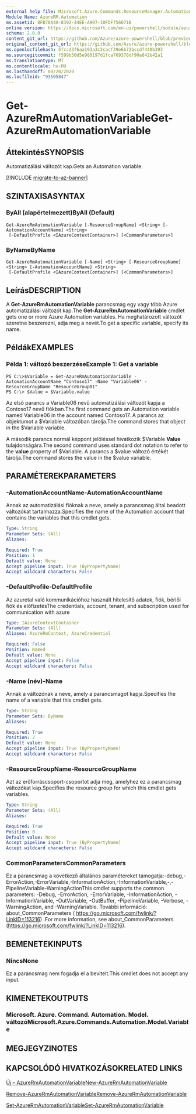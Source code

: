 ```yaml
---
external help file: Microsoft.Azure.Commands.ResourceManager.Automation.dll-Help.xml
Module Name: AzureRM.Automation
ms.assetid: 8FB78A4A-8392-44EE-A907-10FDF756071B
online version: https://docs.microsoft.com/en-us/powershell/module/azurerm.automation/get-azurermautomationvariable
schema: 2.0.0
content_git_url: https://github.com/Azure/azure-powershell/blob/preview/src/ResourceManager/Automation/Commands.Automation/help/Get-AzureRMAutomationVariable.md
original_content_git_url: https://github.com/Azure/azure-powershell/blob/preview/src/ResourceManager/Automation/Commands.Automation/help/Get-AzureRMAutomationVariable.md
ms.openlocfilehash: 5fccd3f6aa193a3c2cacf39e6b72bccdf440b393
ms.sourcegitcommit: f599b50d5e980197d1fca769378df90a842b42a1
ms.translationtype: MT
ms.contentlocale: hu-HU
ms.lasthandoff: 08/20/2020
ms.locfileid: "93505847"
---
```

# <span data-ttu-id="4afe3-101">Get-AzureRmAutomationVariable</span><span class="sxs-lookup"><span data-stu-id="4afe3-101">Get-AzureRmAutomationVariable</span></span>

## <span data-ttu-id="4afe3-102">Áttekintés</span><span class="sxs-lookup"><span data-stu-id="4afe3-102">SYNOPSIS</span></span>
<span data-ttu-id="4afe3-103">Automatizálási változót kap.</span><span class="sxs-lookup"><span data-stu-id="4afe3-103">Gets an Automation variable.</span></span>

[!INCLUDE [migrate-to-az-banner](../../includes/migrate-to-az-banner.md)]

## <span data-ttu-id="4afe3-104">SZINTAXISA</span><span class="sxs-lookup"><span data-stu-id="4afe3-104">SYNTAX</span></span>

### <span data-ttu-id="4afe3-105">ByAll (alapértelmezett)</span><span class="sxs-lookup"><span data-stu-id="4afe3-105">ByAll (Default)</span></span>
```
Get-AzureRmAutomationVariable [-ResourceGroupName] <String> [-AutomationAccountName] <String>
 [-DefaultProfile <IAzureContextContainer>] [<CommonParameters>]
```

### <span data-ttu-id="4afe3-106">ByName</span><span class="sxs-lookup"><span data-stu-id="4afe3-106">ByName</span></span>
```
Get-AzureRmAutomationVariable [-Name] <String> [-ResourceGroupName] <String> [-AutomationAccountName] <String>
 [-DefaultProfile <IAzureContextContainer>] [<CommonParameters>]
```

## <span data-ttu-id="4afe3-107">Leírás</span><span class="sxs-lookup"><span data-stu-id="4afe3-107">DESCRIPTION</span></span>
<span data-ttu-id="4afe3-108">A **Get-AzureRmAutomationVariable** parancsmag egy vagy több Azure automatizálási változót kap.</span><span class="sxs-lookup"><span data-stu-id="4afe3-108">The **Get-AzureRmAutomationVariable** cmdlet gets one or more Azure Automation variables.</span></span>
<span data-ttu-id="4afe3-109">Ha meghatározott változót szeretne beszerezni, adja meg a nevét.</span><span class="sxs-lookup"><span data-stu-id="4afe3-109">To get a specific variable, specify its name.</span></span>

## <span data-ttu-id="4afe3-110">Példák</span><span class="sxs-lookup"><span data-stu-id="4afe3-110">EXAMPLES</span></span>

### <span data-ttu-id="4afe3-111">Példa 1: változó beszerzése</span><span class="sxs-lookup"><span data-stu-id="4afe3-111">Example 1: Get a variable</span></span>
```
PS C:\>$Variable = Get-AzureRmAutomationVariable -AutomationAccountName "Contoso17" -Name "Variable06" -ResourceGroupName "ResourceGroup01"
PS C:\> $Value = $Variable.value
```

<span data-ttu-id="4afe3-112">Az első parancs a Variable06 nevű automatizálási változót kapja a Contoso17 nevű fiókban.</span><span class="sxs-lookup"><span data-stu-id="4afe3-112">The first command gets an Automation variable named Variable06 in the account named Contoso17.</span></span>
<span data-ttu-id="4afe3-113">A parancs az objektumot a $Variable változóban tárolja.</span><span class="sxs-lookup"><span data-stu-id="4afe3-113">The command stores that object in the $Variable variable.</span></span>

<span data-ttu-id="4afe3-114">A második parancs normál képpont jelöléssel hivatkozik $Variable **Value** tulajdonságára.</span><span class="sxs-lookup"><span data-stu-id="4afe3-114">The second command uses standard dot notation to refer to the **value** property of $Variable.</span></span>
<span data-ttu-id="4afe3-115">A parancs a $value változó értékét tárolja.</span><span class="sxs-lookup"><span data-stu-id="4afe3-115">The command stores the value in the $value variable.</span></span>

## <span data-ttu-id="4afe3-116">PARAMÉTEREK</span><span class="sxs-lookup"><span data-stu-id="4afe3-116">PARAMETERS</span></span>

### <span data-ttu-id="4afe3-117">-AutomationAccountName</span><span class="sxs-lookup"><span data-stu-id="4afe3-117">-AutomationAccountName</span></span>
<span data-ttu-id="4afe3-118">Annak az automatizálási fióknak a neve, amely a parancsmag által beadott változókat tartalmazza.</span><span class="sxs-lookup"><span data-stu-id="4afe3-118">Specifies the name of the Automation account that contains the variables that this cmdlet gets.</span></span>

```yaml
Type: String
Parameter Sets: (All)
Aliases: 

Required: True
Position: 1
Default value: None
Accept pipeline input: True (ByPropertyName)
Accept wildcard characters: False
```

### <span data-ttu-id="4afe3-119">-DefaultProfile</span><span class="sxs-lookup"><span data-stu-id="4afe3-119">-DefaultProfile</span></span>
<span data-ttu-id="4afe3-120">Az azuretal való kommunikációhoz használt hitelesítő adatok, fiók, bérlői fiók és előfizetés</span><span class="sxs-lookup"><span data-stu-id="4afe3-120">The credentials, account, tenant, and subscription used for communication with azure</span></span>

```yaml
Type: IAzureContextContainer
Parameter Sets: (All)
Aliases: AzureRmContext, AzureCredential

Required: False
Position: Named
Default value: None
Accept pipeline input: False
Accept wildcard characters: False
```

### <span data-ttu-id="4afe3-121">-Name (név)</span><span class="sxs-lookup"><span data-stu-id="4afe3-121">-Name</span></span>
<span data-ttu-id="4afe3-122">Annak a változónak a neve, amely a parancsmagot kapja.</span><span class="sxs-lookup"><span data-stu-id="4afe3-122">Specifies the name of a variable that this cmdlet gets.</span></span>

```yaml
Type: String
Parameter Sets: ByName
Aliases: 

Required: True
Position: 2
Default value: None
Accept pipeline input: True (ByPropertyName)
Accept wildcard characters: False
```

### <span data-ttu-id="4afe3-123">-ResourceGroupName</span><span class="sxs-lookup"><span data-stu-id="4afe3-123">-ResourceGroupName</span></span>
<span data-ttu-id="4afe3-124">Azt az erőforráscsoport-csoportot adja meg, amelyhez ez a parancsmag változókat kap.</span><span class="sxs-lookup"><span data-stu-id="4afe3-124">Specifies the resource group for which this cmdlet gets variables.</span></span>

```yaml
Type: String
Parameter Sets: (All)
Aliases: 

Required: True
Position: 0
Default value: None
Accept pipeline input: True (ByPropertyName)
Accept wildcard characters: False
```

### <span data-ttu-id="4afe3-125">CommonParameters</span><span class="sxs-lookup"><span data-stu-id="4afe3-125">CommonParameters</span></span>
<span data-ttu-id="4afe3-126">Ez a parancsmag a következő általános paramétereket támogatja:-debug,-ErrorAction,-ErrorVariable,-InformationAction,-InformationVariable,-,-PipelineVariable-WarningAction</span><span class="sxs-lookup"><span data-stu-id="4afe3-126">This cmdlet supports the common parameters: -Debug, -ErrorAction, -ErrorVariable, -InformationAction, -InformationVariable, -OutVariable, -OutBuffer, -PipelineVariable, -Verbose, -WarningAction, and -WarningVariable.</span></span> <span data-ttu-id="4afe3-127">További információ: about_CommonParameters ( https://go.microsoft.com/fwlink/?LinkID=113216) .</span><span class="sxs-lookup"><span data-stu-id="4afe3-127">For more information, see about_CommonParameters (https://go.microsoft.com/fwlink/?LinkID=113216).</span></span>

## <span data-ttu-id="4afe3-128">BEMENETEK</span><span class="sxs-lookup"><span data-stu-id="4afe3-128">INPUTS</span></span>

### <span data-ttu-id="4afe3-129">Nincs</span><span class="sxs-lookup"><span data-stu-id="4afe3-129">None</span></span>
<span data-ttu-id="4afe3-130">Ez a parancsmag nem fogadja el a bevitelt.</span><span class="sxs-lookup"><span data-stu-id="4afe3-130">This cmdlet does not accept any input.</span></span>

## <span data-ttu-id="4afe3-131">KIMENETEK</span><span class="sxs-lookup"><span data-stu-id="4afe3-131">OUTPUTS</span></span>

### <span data-ttu-id="4afe3-132">Microsoft. Azure. Command. Automation. Model. változó</span><span class="sxs-lookup"><span data-stu-id="4afe3-132">Microsoft.Azure.Commands.Automation.Model.Variable</span></span>

## <span data-ttu-id="4afe3-133">MEGJEGYZI</span><span class="sxs-lookup"><span data-stu-id="4afe3-133">NOTES</span></span>

## <span data-ttu-id="4afe3-134">KAPCSOLÓDÓ HIVATKOZÁSOK</span><span class="sxs-lookup"><span data-stu-id="4afe3-134">RELATED LINKS</span></span>

[<span data-ttu-id="4afe3-135">Új – AzureRmAutomationVariable</span><span class="sxs-lookup"><span data-stu-id="4afe3-135">New-AzureRmAutomationVariable</span></span>](./New-AzureRMAutomationVariable.md)

[<span data-ttu-id="4afe3-136">Remove-AzureRmAutomationVariable</span><span class="sxs-lookup"><span data-stu-id="4afe3-136">Remove-AzureRmAutomationVariable</span></span>](./Remove-AzureRMAutomationVariable.md)

[<span data-ttu-id="4afe3-137">Set-AzureRmAutomationVariable</span><span class="sxs-lookup"><span data-stu-id="4afe3-137">Set-AzureRmAutomationVariable</span></span>](./Set-AzureRMAutomationVariable.md)


